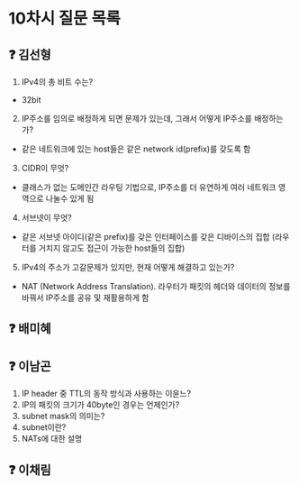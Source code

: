 # 10차시 질문 목록

## ❓ 김선형
1. IPv4의 총 비트 수는?
- 32bit
2. IP주소를 임의로 배정하게 되면 문제가 있는데, 그래서 어떻게 IP주소를 배정하는가?
- 같은 네트워크에 있는 host들은 같은 network id(prefix)를 갖도록 함
3. CIDR이 무엇? 
- 클래스가 없는 도메인간 라우팅 기법으로, IP주소를 더 유연하게 여러 네트워크 영역으로 나눌수 있게 됨
4. 서브넷이 무엇?
- 같은 서브넷 아이디(같은 prefix)를 갖은 인터페이스를 갖은 디바이스의 집합 (라우터를 거치지 않고도 접근이 가능한 host들의 집합)
5. IPv4의 주소가 고갈문제가 있지만, 현재 어떻게 해결하고 있는가?
- NAT (Network Address Translation). 라우터가 패킷의 헤더와 데이터의 정보를 바꿔서 IP주소를 공유 및 재활용하게 함

## ❓ 배미혜


## ❓ 이남곤

1. IP header 중 TTL의 동작 방식과 사용하는 이윤느?
2. IP의 패킷의 크기가 40byte인 경우는 언제인가?
3. subnet mask의 의미는?
4. subnet이란?
5. NATs에 대한 설명

## ❓ 이채림
